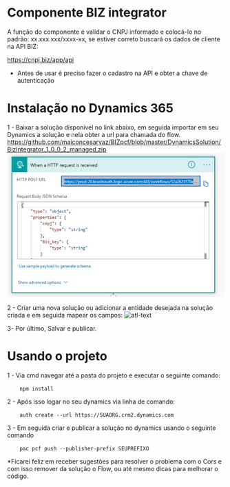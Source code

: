 # Componente BIZ integrator
A função do componente é validar o CNPJ informado e colocá-lo no padrão: xx.xxx.xxx/xxxx-xx, se estiver correto buscará os dados de cliente na API BIZ:

https://cnpj.biz/app/api

* Antes de usar é preciso fazer o cadastro na API e obter a chave de autenticação


# Instalação no Dynamics 365
1 - Baixar a solução disponível no link abaixo, em seguida importar em seu Dynamics a solução e nela obter a url para chamada do flow.
	https://github.com/maiconcesarvaz/BIZpcf/blob/master/DynamicsSolution/BizIntegrator_1_0_0_2_managed.zip
![atl-text](https://github.com/maiconcesarvaz/BIZpcf/blob/master/ExemploConfig/urlFlow.JPG)  

2 - Criar uma nova solução ou adicionar a entidade desejada na solução criada e em seguida mapear os campos:
![atl-text](https://github.com/maiconcesarvaz/BIZpcf/blob/master/ExemploConfig/ConfigSolution.gif)

3- Por último, Salvar e publicar.
  


# Usando o projeto
1 - Via cmd navegar até a pasta do projeto e executar o seguinte comando: 

		npm install      
      
2 - Após isso logar no seu dynamics via linha de comando:

		auth create --url https://SUAORG.crm2.dynamics.com

3 - Em seguida criar e publicar a solução no dynamics usando o seguinte comando

		pac pcf push --publisher-prefix SEUPREFIXO
  
*Ficarei feliz em receber sugestões para resolver o problema com o Cors e com isso remover da solução o Flow, ou até mesmo dicas para melhorar o código.
